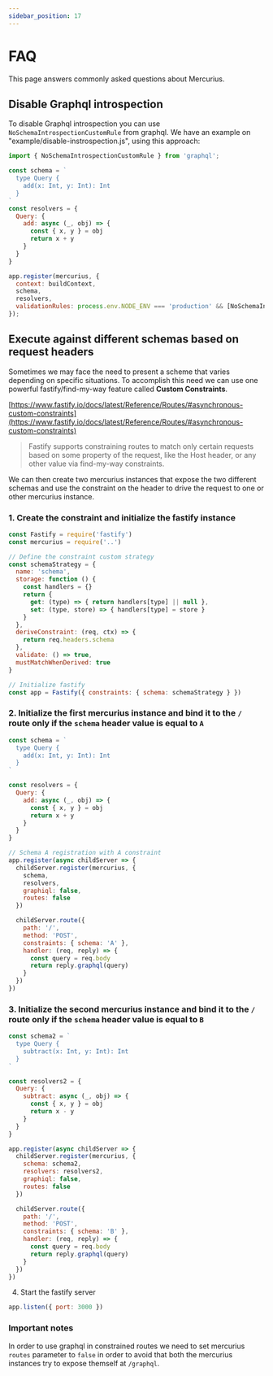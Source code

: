 ```yaml
---
sidebar_position: 17
---
```


# FAQ

This page answers commonly asked questions about Mercurius.

## Disable Graphql introspection

To disable Graphql introspection you can use `NoSchemaIntrospectionCustomRule` from graphql. We have an example on "example/disable-instrospection.js", using this approach:

```js
import { NoSchemaIntrospectionCustomRule } from 'graphql';

const schema = `
  type Query {
    add(x: Int, y: Int): Int
  }
`
const resolvers = {
  Query: {
    add: async (_, obj) => {
      const { x, y } = obj
      return x + y
    }
  }
}

app.register(mercurius, {
  context: buildContext,
  schema,
  resolvers,
  validationRules: process.env.NODE_ENV === 'production' && [NoSchemaIntrospectionCustomRule],
});
```

## Execute against different schemas based on request headers

Sometimes we may face the need to present a scheme that varies depending on specific situations.
To accomplish this need we can use one powerful fastify/find-my-way feature called **Custom Constraints**.

[https://www.fastify.io/docs/latest/Reference/Routes/#asynchronous-custom-constraints](https://www.fastify.io/docs/latest/Reference/Routes/#asynchronous-custom-constraints)

> Fastify supports constraining routes to match only certain requests based on some property of the request, like the Host header, or any other value via find-my-way constraints.

We can then create two mercurius instances that expose the two different schemas and use the constraint on the header to drive the request to one or other mercurius instance.

### 1. Create the constraint and initialize the fastify instance

```js
const Fastify = require('fastify')
const mercurius = require('..')

// Define the constraint custom strategy
const schemaStrategy = {
  name: 'schema',
  storage: function () {
    const handlers = {}
    return {
      get: (type) => { return handlers[type] || null },
      set: (type, store) => { handlers[type] = store }
    }
  },
  deriveConstraint: (req, ctx) => {
    return req.headers.schema
  },
  validate: () => true,
  mustMatchWhenDerived: true
}

// Initialize fastify
const app = Fastify({ constraints: { schema: schemaStrategy } })
```

### 2. Initialize the first mercurius instance and bind it to the `/` route only if the `schema` header value is equal to `A`

```js
const schema = `
  type Query {
    add(x: Int, y: Int): Int
  }
`

const resolvers = {
  Query: {
    add: async (_, obj) => {
      const { x, y } = obj
      return x + y
    }
  }
}

// Schema A registration with A constraint
app.register(async childServer => {
  childServer.register(mercurius, {
    schema,
    resolvers,
    graphiql: false,
    routes: false
  })

  childServer.route({
    path: '/',
    method: 'POST',
    constraints: { schema: 'A' },
    handler: (req, reply) => {
      const query = req.body
      return reply.graphql(query)
    }
  })
})
```

### 3. Initialize the second mercurius instance and bind it to the `/` route only if the `schema` header value is equal to `B`

```js
const schema2 = `
  type Query {
    subtract(x: Int, y: Int): Int
  }
`

const resolvers2 = {
  Query: {
    subtract: async (_, obj) => {
      const { x, y } = obj
      return x - y
    }
  }
}

app.register(async childServer => {
  childServer.register(mercurius, {
    schema: schema2,
    resolvers: resolvers2,
    graphiql: false,
    routes: false
  })

  childServer.route({
    path: '/',
    method: 'POST',
    constraints: { schema: 'B' },
    handler: (req, reply) => {
      const query = req.body
      return reply.graphql(query)
    }
  })
})
```

4. Start the fastify server

```js
app.listen({ port: 3000 })
```

### Important notes

In order to use graphql in constrained routes we need to set mercurius `routes` parameter to `false` in order to avoid that both the mercurius instances try to expose themself at `/graphql`.
